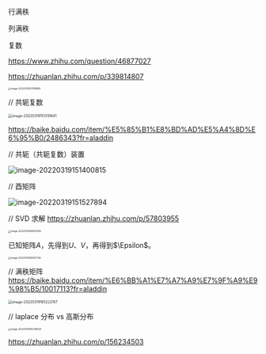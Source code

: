 行满秩



列满秩





复数

https://www.zhihu.com/question/46877027



https://zhuanlan.zhihu.com/p/339814807

<img src="../../../../../Documents/typora/images/image-20220319151159899.png" alt="image-20220319151159899" style="zoom: 33%;" />

// 共轭复数



<img src="../../../../../Documents/typora/images/image-20220319151310641.png" alt="image-20220319151310641" style="zoom:50%;" />



https://baike.baidu.com/item/%E5%85%B1%E8%BD%AD%E5%A4%8D%E6%95%B0/2486343?fr=aladdin





// 共轭（共轭复数）装置

![image-20220319151400815](../../../../../Documents/typora/images/image-20220319151400815.png)

// 酉矩阵

![image-20220319151527894](../../../../../Documents/typora/images/image-20220319151527894.png)



// SVD 求解 https://zhuanlan.zhihu.com/p/57803955

<img src="../../../../../Documents/typora/images/image-20220319164055016.png" alt="image-20220319164055016" style="zoom:33%;" />



已知矩阵$A$，先得到$U$、$V$，再得到$\Epsilon$。

<img src="../../../../../Documents/typora/images/image-20220319162501794.png" alt="image-20220319162501794" style="zoom: 33%;" />



// 满秩矩阵 https://baike.baidu.com/item/%E6%BB%A1%E7%A7%A9%E7%9F%A9%E9%98%B5/10017113?fr=aladdin



<img src="../../../../../Documents/typora/images/image-20220319165222157.png" alt="image-20220319165222157" style="zoom:50%;" />





// laplace 分布 vs 高斯分布



<img src="../../../../../Documents/typora/images/image-20220319182748630.png" alt="image-20220319182748630" style="zoom:33%;" />

https://zhuanlan.zhihu.com/p/156234503





